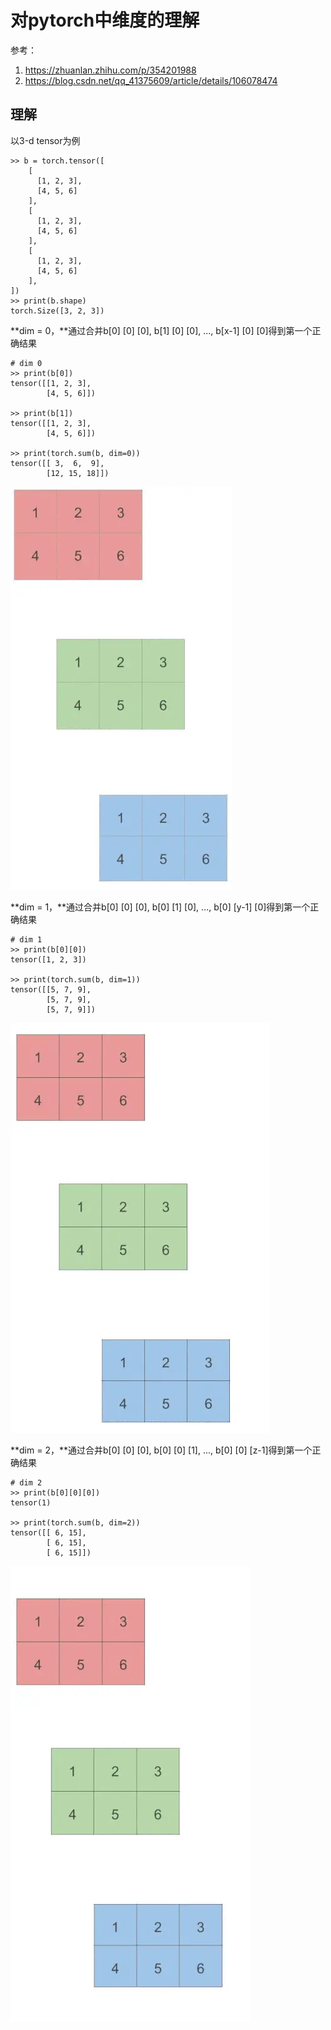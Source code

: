 # 对pytorch中维度的理解

参考：

1.   https://zhuanlan.zhihu.com/p/354201988
2.   https://blog.csdn.net/qq_41375609/article/details/106078474

## 理解

以3-d tensor为例

```text
>> b = torch.tensor([
    [
      [1, 2, 3],
      [4, 5, 6]
    ],
    [
      [1, 2, 3],
      [4, 5, 6]
    ],
    [
      [1, 2, 3],
      [4, 5, 6]
    ],
])
>> print(b.shape)
torch.Size([3, 2, 3])
```

**dim = 0，**通过合并b[0] [0] [0], b[1] [0] [0], ..., b[x-1] [0] [0]得到第一个正确结果

```text
# dim 0
>> print(b[0])
tensor([[1, 2, 3],
        [4, 5, 6]])

>> print(b[1])
tensor([[1, 2, 3],
        [4, 5, 6]])

>> print(torch.sum(b, dim=0))
tensor([[ 3,  6,  9],
        [12, 15, 18]])
```

![动图](https://raw.githubusercontent.com/Jxpro/PicBed/master/md/2024/01-04-105747.webp)

**dim = 1，**通过合并b[0] [0] [0], b[0] [1] [0], ..., b[0] [y-1] [0]得到第一个正确结果

```text
# dim 1
>> print(b[0][0])
tensor([1, 2, 3])

>> print(torch.sum(b, dim=1))
tensor([[5, 7, 9],
        [5, 7, 9],
        [5, 7, 9]])
```

![动图](https://raw.githubusercontent.com/Jxpro/PicBed/master/md/2024/01-04-105800.webp)

**dim = 2，**通过合并b[0] [0] [0], b[0] [0] [1], ..., b[0] [0] [z-1]得到第一个正确结果

```text
# dim 2
>> print(b[0][0][0])
tensor(1)

>> print(torch.sum(b, dim=2))
tensor([[ 6, 15],
        [ 6, 15],
        [ 6, 15]])
```

![动图](https://raw.githubusercontent.com/Jxpro/PicBed/master/md/2024/01-04-105810.webp)
